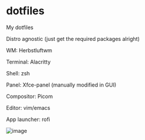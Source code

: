 # dotfiles
My dotfiles

Distro agnostic (just get the required packages alright)



WM: Herbstluftwm

Terminal: Alacritty

Shell: zsh

Panel: Xfce-panel (manually modified in GUI)

Compositor: Picom

Editor: vim/emacs

App launcher: rofi

![image](https://github.com/breddie-normie/dotfiles/assets/127048853/fc23ed4c-7cf9-4aac-9d2a-a9f95ae3355e)
